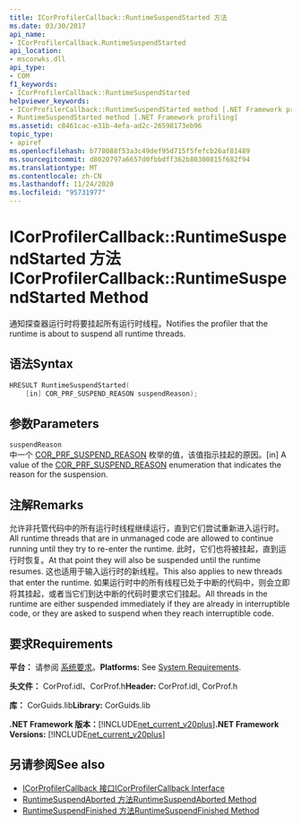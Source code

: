```yaml
---
title: ICorProfilerCallback::RuntimeSuspendStarted 方法
ms.date: 03/30/2017
api_name:
- ICorProfilerCallback.RuntimeSuspendStarted
api_location:
- mscorwks.dll
api_type:
- COM
f1_keywords:
- ICorProfilerCallback::RuntimeSuspendStarted
helpviewer_keywords:
- ICorProfilerCallback::RuntimeSuspendStarted method [.NET Framework profiling]
- RuntimeSuspendStarted method [.NET Framework profiling]
ms.assetid: c8461cac-e31b-4efa-ad2c-26598173eb96
topic_type:
- apiref
ms.openlocfilehash: b778088f53a3c49def95d715f5fefcb26af81489
ms.sourcegitcommit: d8020797a6657d0fbbdff362b80300815f682f94
ms.translationtype: MT
ms.contentlocale: zh-CN
ms.lasthandoff: 11/24/2020
ms.locfileid: "95731977"
---
```

# <a name="icorprofilercallbackruntimesuspendstarted-method"></a><span data-ttu-id="91132-102">ICorProfilerCallback::RuntimeSuspendStarted 方法</span><span class="sxs-lookup"><span data-stu-id="91132-102">ICorProfilerCallback::RuntimeSuspendStarted Method</span></span>

<span data-ttu-id="91132-103">通知探查器运行时将要挂起所有运行时线程。</span><span class="sxs-lookup"><span data-stu-id="91132-103">Notifies the profiler that the runtime is about to suspend all runtime threads.</span></span>  
  
## <a name="syntax"></a><span data-ttu-id="91132-104">语法</span><span class="sxs-lookup"><span data-stu-id="91132-104">Syntax</span></span>  
  
```cpp  
HRESULT RuntimeSuspendStarted(  
    [in] COR_PRF_SUSPEND_REASON suspendReason);  
```  
  
## <a name="parameters"></a><span data-ttu-id="91132-105">参数</span><span class="sxs-lookup"><span data-stu-id="91132-105">Parameters</span></span>  

 `suspendReason`  
 <span data-ttu-id="91132-106">中一个 [COR_PRF_SUSPEND_REASON](cor-prf-suspend-reason-enumeration.md) 枚举的值，该值指示挂起的原因。</span><span class="sxs-lookup"><span data-stu-id="91132-106">[in] A value of the [COR_PRF_SUSPEND_REASON](cor-prf-suspend-reason-enumeration.md) enumeration that indicates the reason for the suspension.</span></span>  
  
## <a name="remarks"></a><span data-ttu-id="91132-107">注解</span><span class="sxs-lookup"><span data-stu-id="91132-107">Remarks</span></span>  

 <span data-ttu-id="91132-108">允许非托管代码中的所有运行时线程继续运行，直到它们尝试重新进入运行时。</span><span class="sxs-lookup"><span data-stu-id="91132-108">All runtime threads that are in unmanaged code are allowed to continue running until they try to re-enter the runtime.</span></span> <span data-ttu-id="91132-109">此时，它们也将被挂起，直到运行时恢复。</span><span class="sxs-lookup"><span data-stu-id="91132-109">At that point they will also be suspended until the runtime resumes.</span></span> <span data-ttu-id="91132-110">这也适用于输入运行时的新线程。</span><span class="sxs-lookup"><span data-stu-id="91132-110">This also applies to new threads that enter the runtime.</span></span> <span data-ttu-id="91132-111">如果运行时中的所有线程已处于中断的代码中，则会立即将其挂起，或者当它们到达中断的代码时要求它们挂起。</span><span class="sxs-lookup"><span data-stu-id="91132-111">All threads in the runtime are either suspended immediately if they are already in interruptible code, or they are asked to suspend when they reach interruptible code.</span></span>  
  
## <a name="requirements"></a><span data-ttu-id="91132-112">要求</span><span class="sxs-lookup"><span data-stu-id="91132-112">Requirements</span></span>  

 <span data-ttu-id="91132-113">**平台：** 请参阅 [系统要求](../../get-started/system-requirements.md)。</span><span class="sxs-lookup"><span data-stu-id="91132-113">**Platforms:** See [System Requirements](../../get-started/system-requirements.md).</span></span>  
  
 <span data-ttu-id="91132-114">**头文件：** CorProf.idl、CorProf.h</span><span class="sxs-lookup"><span data-stu-id="91132-114">**Header:** CorProf.idl, CorProf.h</span></span>  
  
 <span data-ttu-id="91132-115">**库：** CorGuids.lib</span><span class="sxs-lookup"><span data-stu-id="91132-115">**Library:** CorGuids.lib</span></span>  
  
 <span data-ttu-id="91132-116">**.NET Framework 版本：**[!INCLUDE[net_current_v20plus](../../../../includes/net-current-v20plus-md.md)]</span><span class="sxs-lookup"><span data-stu-id="91132-116">**.NET Framework Versions:** [!INCLUDE[net_current_v20plus](../../../../includes/net-current-v20plus-md.md)]</span></span>  
  
## <a name="see-also"></a><span data-ttu-id="91132-117">另请参阅</span><span class="sxs-lookup"><span data-stu-id="91132-117">See also</span></span>

- [<span data-ttu-id="91132-118">ICorProfilerCallback 接口</span><span class="sxs-lookup"><span data-stu-id="91132-118">ICorProfilerCallback Interface</span></span>](icorprofilercallback-interface.md)
- [<span data-ttu-id="91132-119">RuntimeSuspendAborted 方法</span><span class="sxs-lookup"><span data-stu-id="91132-119">RuntimeSuspendAborted Method</span></span>](icorprofilercallback-runtimesuspendaborted-method.md)
- [<span data-ttu-id="91132-120">RuntimeSuspendFinished 方法</span><span class="sxs-lookup"><span data-stu-id="91132-120">RuntimeSuspendFinished Method</span></span>](icorprofilercallback-runtimesuspendfinished-method.md)
